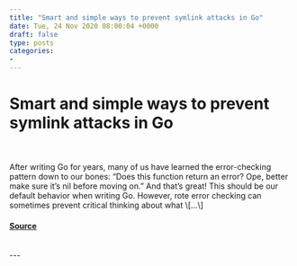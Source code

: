 ```yaml
---
title: "Smart and simple ways to prevent symlink attacks in Go"
date: Tue, 24 Nov 2020 08:00:04 +0000
draft: false
type: posts
categories: 
- 
---
```

# Smart and simple ways to prevent symlink attacks in Go

<br/>

<br/>
After writing Go for years, many of us have learned the error-checking pattern down to our bones: “Does this function return an error? Ope, better make sure it’s nil before moving on.” And that’s great! This should be our default behavior when writing Go. However, rote error checking can sometimes prevent critical thinking about what \[…\]

#### [Source](https://blog.trailofbits.com/2020/11/24/smart-and-simple-ways-to-prevent-symlink-attacks-in-go/)

<br/>
---

